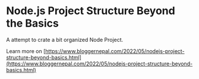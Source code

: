# Node.js Project Structure Beyond the Basics

A attempt to crate a bit organized Node Project.

Learn more on [https://www.bloggernepal.com/2022/05/nodejs-project-structure-beyond-basics.html](https://www.bloggernepal.com/2022/05/nodejs-project-structure-beyond-basics.html)